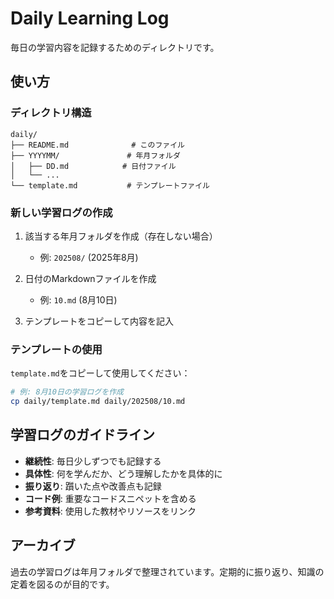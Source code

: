 # Daily Learning Log

毎日の学習内容を記録するためのディレクトリです。

## 使い方

### ディレクトリ構造
```
daily/
├── README.md              # このファイル
├── YYYYMM/               # 年月フォルダ
│   ├── DD.md            # 日付ファイル
│   └── ...
└── template.md           # テンプレートファイル
```

### 新しい学習ログの作成

1. 該当する年月フォルダを作成（存在しない場合）
   - 例: `202508/` (2025年8月)

2. 日付のMarkdownファイルを作成
   - 例: `10.md` (8月10日)

3. テンプレートをコピーして内容を記入

### テンプレートの使用

`template.md`をコピーして使用してください：

```bash
# 例: 8月10日の学習ログを作成
cp daily/template.md daily/202508/10.md
```

## 学習ログのガイドライン

- **継続性**: 毎日少しずつでも記録する
- **具体性**: 何を学んだか、どう理解したかを具体的に
- **振り返り**: 躓いた点や改善点も記録
- **コード例**: 重要なコードスニペットを含める
- **参考資料**: 使用した教材やリソースをリンク

## アーカイブ

過去の学習ログは年月フォルダで整理されています。定期的に振り返り、知識の定着を図るのが目的です。
